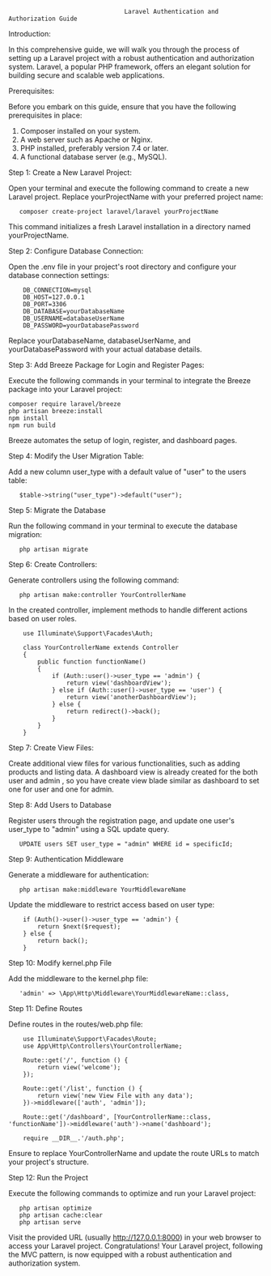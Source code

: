                                     Laravel Authentication and Authorization Guide

Introduction:

In this comprehensive guide, we will walk you through the process of setting up a Laravel project with a robust authentication and authorization system. Laravel, a popular PHP framework, offers an elegant solution for building secure and scalable web applications.

Prerequisites:

Before you embark on this guide, ensure that you have the following prerequisites in place:

1. Composer installed on your system.
2. A web server such as Apache or Nginx.
3. PHP installed, preferably version 7.4 or later.
4. A functional database server (e.g., MySQL).

Step 1: Create a New Laravel Project:
    
Open your terminal and execute the following command to create a new Laravel project. Replace yourProjectName with your preferred project name:

       composer create-project laravel/laravel yourProjectName

This command initializes a fresh Laravel installation in a directory named yourProjectName.

Step 2: Configure Database Connection:

Open the .env file in your project's root directory and configure your database connection settings:

        DB_CONNECTION=mysql
        DB_HOST=127.0.0.1
        DB_PORT=3306
        DB_DATABASE=yourDatabaseName
        DB_USERNAME=databaseUserName
        DB_PASSWORD=yourDatabasePassword

Replace yourDatabaseName, databaseUserName, and yourDatabasePassword with your actual database details.

Step 3: Add Breeze Package for Login and Register Pages:

Execute the following commands in your terminal to integrate the Breeze package into your Laravel project:

    composer require laravel/breeze
    php artisan breeze:install
    npm install
    npm run build

Breeze automates the setup of login, register, and dashboard pages.

Step 4: Modify the User Migration Table:    

Add a new column user_type with a default value of "user" to the users table:

       $table->string("user_type")->default("user");

Step 5: Migrate the Database

Run the following command in your terminal to execute the database migration:

       php artisan migrate

Step 6: Create Controllers:

Generate controllers using the following command:

       php artisan make:controller YourControllerName

In the created controller, implement methods to handle different actions based on user roles.

        use Illuminate\Support\Facades\Auth;

        class YourControllerName extends Controller
        {
            public function functionName()
            {
                if (Auth::user()->user_type == 'admin') {
                    return view('dashboardView');
                } else if (Auth::user()->user_type == 'user') {
                    return view('anotherDashboardView');
                } else {
                    return redirect()->back();
                }
            }
        }
        
Step 7: Create View Files:

Create additional view files for various functionalities, such as adding products and listing data. 
A dashboard view is already created for the both user and admin , so you have create view blade 
similar as dashboard to set one for user and one for admin. 

Step 8: Add Users to Database

Register users through the registration page, and update one user's user_type to "admin" using a SQL update query.

       UPDATE users SET user_type = "admin" WHERE id = specificId;

Step 9: Authentication Middleware

Generate a middleware for authentication:

       php artisan make:middleware YourMiddlewareName

Update the middleware to restrict access based on user type:

        if (Auth()->user()->user_type == 'admin') {
            return $next($request);
        } else {
            return back();
        }

Step 10: Modify kernel.php File

Add the middleware to the kernel.php file:

       'admin' => \App\Http\Middleware\YourMiddlewareName::class,

Step 11: Define Routes

Define routes in the routes/web.php file:

        use Illuminate\Support\Facades\Route;
        use App\Http\Controllers\YourControllerName;

        Route::get('/', function () {
            return view('welcome');
        });

        Route::get('/list', function () {
            return view('new View File with any data');
        })->middleware(['auth', 'admin']);

        Route::get('/dashboard', [YourControllerName::class, 'functionName'])->middleware('auth')->name('dashboard');

        require __DIR__.'/auth.php';

Ensure to replace YourControllerName and update the route URLs to match your project's structure.

Step 12: Run the Project

Execute the following commands to optimize and run your Laravel project:

       php artisan optimize
       php artisan cache:clear
       php artisan serve
        
Visit the provided URL (usually http://127.0.0.1:8000) in your web browser to access your Laravel project.
Congratulations! Your Laravel project, following the MVC pattern, is now equipped with a robust authentication and authorization system.
